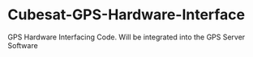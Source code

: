 # Cubesat-GPS-Hardware-Interface
GPS Hardware Interfacing Code. Will be integrated into the GPS Server Software
